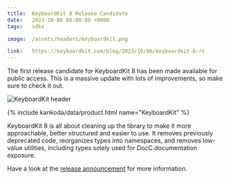 ```yaml
---
title:  KeyboardKit 8 Release Candidate
date:   2023-10-06 06:00:00 +0000
tags:   sdks

image:  /assets/headers/keyboardkit.png

link:   https://keyboardkit.com/blog/2023/10/06/keyboardkit-8-rc
---
```


The first release candidate for KeyboardKit 8 has been made available for public access. This is a massive update with lots of improvements, so make sure to check it out.

![KeyboardKit header]({{page.image}})

{% include kankoda/data/product.html name="KeyboardKit" %}

KeyboardKit 8 is all about cleaning up the library to make it more approachable, better structured and easier to use. It removes previously deprecated code, reorganizes types into namespaces, and removes low-value utilities, including types solely used for DocC documentation exposure.

Have a look at the [release announcement]({{page.link}}) for more information.